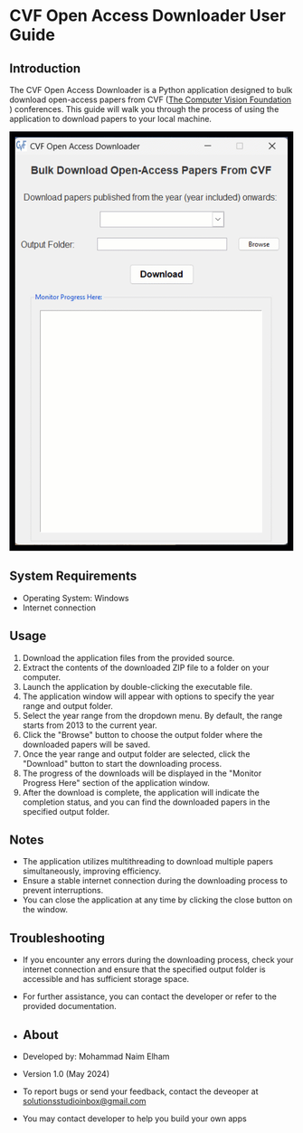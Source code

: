 # CVF Open Access Downloader User Guide

## Introduction
The CVF Open Access Downloader is a Python application designed to bulk download open-access papers from CVF ([The Computer Vision Foundation]([https://www.thecvf.com/])
) conferences. This guide will walk you through the process of using the application to download papers to your local machine.

![CVF Open Access Downloader Demo](cvf_scrapper.gif)

## System Requirements
- Operating System: Windows
- Internet connection

## Usage
1. Download the application files from the provided source.
2. Extract the contents of the downloaded ZIP file to a folder on your computer.
3. Launch the application by double-clicking the executable file.
4. The application window will appear with options to specify the year range and output folder.
5. Select the year range from the dropdown menu. By default, the range starts from 2013 to the current year.
6. Click the "Browse" button to choose the output folder where the downloaded papers will be saved.
7. Once the year range and output folder are selected, click the "Download" button to start the downloading process.
8. The progress of the downloads will be displayed in the "Monitor Progress Here" section of the application window.
9. After the download is complete, the application will indicate the completion status, and you can find the downloaded papers in the specified output folder.

## Notes
- The application utilizes multithreading to download multiple papers simultaneously, improving efficiency.
- Ensure a stable internet connection during the downloading process to prevent interruptions.
- You can close the application at any time by clicking the close button on the window.

## Troubleshooting
- If you encounter any errors during the downloading process, check your internet connection and ensure that the specified output folder is accessible and has sufficient storage space.
- For further assistance, you can contact the developer or refer to the provided documentation.

- ## About
- Developed by: Mohammad Naim Elham
- Version 1.0 (May 2024)
- To report bugs or send your feedback, contact the deveoper at solutionsstudioinbox@gmail.com
- You may contact developer to help you build your own apps
